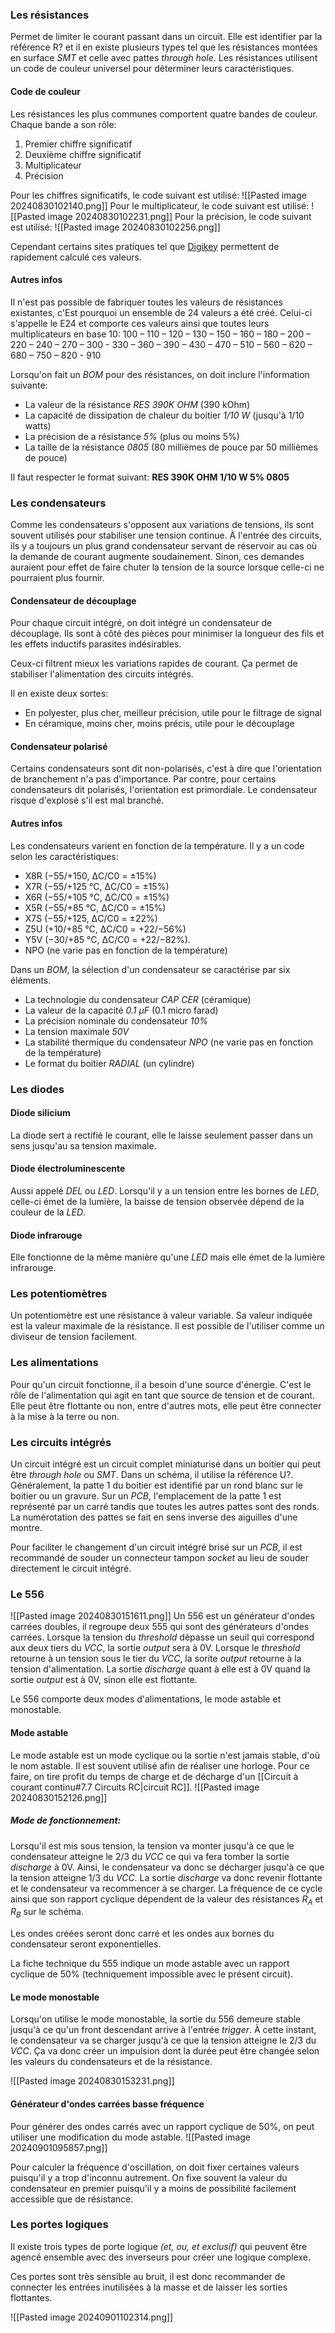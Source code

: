 ### Les résistances

Permet de limiter le courant passant dans un circuit. Elle est identifier par la référence R? et il en existe plusieurs types tel que les résistances montées en surface *SMT* et celle avec pattes *through hole*. Les résistances utilisent un code de couleur universel pour déterminer leurs caractéristiques. 

#### Code de couleur

Les résistances les plus communes comportent quatre bandes de couleur. Chaque bande a son rôle:
1. Premier chiffre significatif
2. Deuxième chiffre significatif
3. Multiplicateur
4. Précision

Pour les chiffres significatifs, le code suivant est utilisé:
![[Pasted image 20240830102140.png]]
Pour le multiplicateur, le code suivant est utilisé:
![[Pasted image 20240830102231.png]]
Pour la précision, le code suivant est utilisé:
![[Pasted image 20240830102256.png]]

Cependant certains sites pratiques tel que [Digikey](https://www.digikey.ca/en/resources/conversion-calculators/conversion-calculator-resistor-color-code) permettent de rapidement calculé ces valeurs.

#### Autres infos
Il n'est pas possible de fabriquer toutes les valeurs de résistances existantes, c'Est pourquoi un ensemble de 24 valeurs a été créé. Celui-ci s'appelle le E24 et comporte ces valeurs ainsi que toutes leurs multiplicateurs en base 10: 100 – 110 – 120 – 130 – 150 – 160 – 180 – 200 – 220 – 240 – 270 – 300 - 330 – 360 – 390 – 430 – 470 – 510 – 560 – 620 – 680 – 750 – 820 - 910

Lorsqu'on fait un *BOM* pour des résistances, on doit inclure l'information suivante:
- La valeur de la résistance *RES 390K OHM* (390 kOhm)
- La capacité de dissipation de chaleur du boitier *1/10 W* (jusqu'à 1/10 watts)
- La précision de a résistance *5%* (plus ou moins 5%)
- La taille de la résistance *0805* (80 millièmes de pouce par 50 millièmes de pouce)

Il faut respecter le format suivant:
**RES 390K OHM 1/10 W 5% 0805**

### Les condensateurs

Comme les condensateurs s'opposent aux variations de tensions, ils sont souvent utilisés pour stabiliser une tension continue. À l'entrée des circuits, ils y a toujours un plus grand condensateur servant de réservoir au cas où la demande de courant augmente soudainement. Sinon, ces demandes auraient pour effet de faire chuter la tension de la source lorsque celle-ci ne pourraient plus fournir. 

#### Condensateur de découplage
Pour chaque circuit intégré, on doit intégré un condensateur de découplage. Ils sont à côté des pièces pour minimiser la longueur des fils et les effets inductifs parasites indésirables. 

Ceux-ci filtrent mieux les variations rapides de courant. Ça permet de stabiliser l'alimentation des circuits intégrés.

Il en existe deux sortes:
- En polyester, plus cher, meilleur précision, utile pour le filtrage de signal
- En céramique, moins cher, moins précis, utile pour le découplage

#### Condensateur polarisé
Certains condensateurs sont dit non-polarisés, c'est à dire que l'orientation de branchement n'a pas d'importance. Par contre, pour certains condensateurs dit polarisés, l'orientation est primordiale. Le condensateur risque d'explosé s'il est mal branché. 

#### Autres infos

Les condensateurs varient en fonction de la température. Il y a un code selon les caractéristiques:
- X8R (−55/+150, ΔC/C0 = ±15%)
- X7R (−55/+125 °C, ΔC/C0 = ±15%)
- X6R (−55/+105 °C, ΔC/C0 = ±15%)
- X5R (−55/+85 °C, ΔC/C0 = ±15%)
- X7S (−55/+125, ΔC/C0 = ±22%)
- Z5U (+10/+85 °C, ΔC/C0 = +22/−56%)
- Y5V (−30/+85 °C, ΔC/C0 = +22/−82%).
- NPO (ne varie pas en fonction de la température)

Dans un *BOM*, la sélection d'un condensateur se caractérise par six éléments. 
- La technologie du condensateur *CAP CER* (céramique)
- La valeur de la capacité *0.1 µF* (0.1 micro farad)
- La précision nominale du condensateur *10%*
- La tension maximale *50V* 
- La stabilité thermique du condensateur *NPO* (ne varie pas en fonction de la température)
- Le format du boitier *RADIAL* (un cylindre)

### Les diodes
#### Diode silicium
La diode sert a rectifié le courant, elle le laisse seulement passer dans un sens jusqu'au sa tension maximale.

#### Diode électroluminescente
Aussi appelé *DEL* ou *LED*. Lorsqu'il y a un tension entre les bornes de *LED*, celle-ci émet de la lumière, la baisse de tension observée dépend de la couleur de la *LED*.

#### Diode infrarouge
Elle fonctionne de la même manière qu'une *LED* mais elle émet de la lumière infrarouge.
### Les potentiomètres

Un potentiomètre est une résistance à valeur variable. Sa valeur indiquée est la valeur maximale de la résistance. Il est possible de l'utiliser comme un diviseur de tension facilement.

### Les alimentations
Pour qu'un circuit fonctionne, il a besoin d'une source d'énergie. C'est le rôle de l'alimentation qui agit en tant que source de tension et de courant. Elle peut être flottante ou non, entre d'autres mots, elle peut être connecter à la mise à la terre ou non.

### Les circuits intégrés

Un circuit intégré est un circuit complet miniaturisé dans un boitier qui peut être *through hole* ou *SMT*. Dans un schéma, il utilise la référence U?. Généralement, la patte 1 du boitier est identifié par un rond blanc sur le boitier ou un gravure. Sur un *PCB*, l'emplacement de la patte 1 est représenté par un carré tandis que toutes les autres pattes sont des ronds. La numérotation des pattes se fait en sens inverse des aiguilles d'une montre. 

Pour faciliter le changement d'un circuit intégré brisé sur un *PCB*, il est recommandé de souder un connecteur tampon *socket* au lieu de souder directement le circuit intégré.

### Le 556

![[Pasted image 20240830151611.png]]
Un 556 est un générateur d'ondes carrées doubles, il regroupe deux 555 qui sont des générateurs d'ondes carrées. Lorsque la tension du *threshold* dépasse un seuil qui correspond aux deux tiers du *VCC*, la sortie *output* sera à 0V. Lorsque le *threshold* retourne à un tension sous le tier du *VCC*, la sorite *output* retourne à la tension d'alimentation. La sortie *discharge* quant à elle est à 0V quand la sortie *output* est à 0V, sinon elle est flottante.

Le 556 comporte deux modes d'alimentations, le mode astable et monostable.

#### Mode astable

Le mode astable est un mode cyclique ou la sortie n'est jamais stable, d'où le nom astable. Il est souvent utilisé afin de réaliser une horloge. Pour ce faire, on tire profit du temps de charge et de décharge d'un [[Circuit à courant continu#7.7 Circuits RC|circuit RC]].
![[Pasted image 20240830152126.png]]

##### Mode de fonctionnement:
Lorsqu'il est mis sous tension, la tension va monter jusqu'à ce que le condensateur atteigne le 2/3 du *VCC* ce qui va fera tomber la sortie *discharge* à 0V. Ainsi, le condensateur va donc se décharger jusqu'à ce que la tension atteigne 1/3 du *VCC*. La sortie *discharge* va donc revenir flottante et le condensateur va recommencer à se charger. La fréquence de ce cycle ainsi que son rapport cyclique dépendent de la valeur des résistances $R_A$ et $R_B$ sur le schéma.

Les ondes créées seront donc carré et les ondes aux bornes du condensateur seront exponentielles.

La fiche technique du 555 indique un mode astable avec un rapport cyclique de 50% (techniquement impossible avec le présent circuit).

#### Le mode monostable

Lorsqu'on utilise le mode monostable, la sortie du 556 demeure stable jusqu'à ce qu'un front descendant arrive à l'entrée *trigger*. À cette instant, le condensateur va se charger jusqu'à ce que la tension atteigne le 2/3 du *VCC*. Ça va donc créer un impulsion dont la durée peut être changée selon les valeurs du condensateurs et de la résistance.

![[Pasted image 20240830153231.png]]

#### Générateur d'ondes carrées basse fréquence

Pour générer des ondes carrés avec un rapport cyclique de 50%, on peut utiliser une modification du mode astable. 
![[Pasted image 20240901095857.png]]

Pour calculer la fréquence d'oscillation, on doit fixer certaines valeurs puisqu'il y a trop d'inconnu autrement. On fixe souvent la valeur du condensateur en premier puisqu'il y a moins de possibilité facilement accessible que de résistance.

### Les portes logiques

Il existe trois types de porte logique *(et, ou, et exclusif)* qui peuvent être agencé ensemble avec des inverseurs pour créer une logique complexe. 

Ces portes sont très sensible au bruit, il est donc recommander de connecter les entrées inutilisées à la masse et de laisser les sorties flottantes.

![[Pasted image 20240901102314.png]]